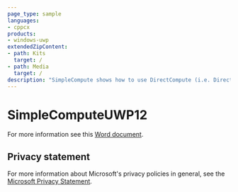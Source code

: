 ```yaml
---
page_type: sample
languages:
- cppcx
products:
- windows-uwp
extendedZipContent:
- path: Kits
  target: /
- path: Media
  target: /
description: "SimpleCompute shows how to use DirectCompute (i.e. Direct3D Compute Shader) for DirectX 12 in a Universal Windows Platform (UWP) app."
---
```


# SimpleComputeUWP12

For more information see this [Word document](https://github.com/microsoft/Xbox-ATG-Samples/blob/master/UWPSamples/IntroGraphics/SimpleComputeUWP12/Readme.docx).

## Privacy statement

For more information about Microsoft's privacy policies in general, see the [Microsoft Privacy Statement](https://privacy.microsoft.com/privacystatement/).
